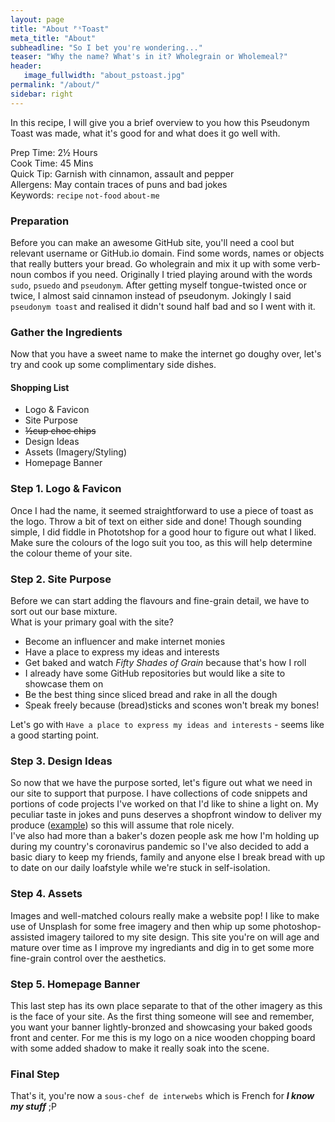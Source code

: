 ```yaml
---
layout: page
title: "About ᴾˢToast"
meta_title: "About"
subheadline: "So I bet you're wondering..."
teaser: "Why the name? What's in it? Wholegrain or Wholemeal?"
header:
   image_fullwidth: "about_pstoast.jpg"
permalink: "/about/"
sidebar: right
---
```

In this recipe, I will give you a brief overview to you how this Pseudonym Toast was made, what it's good for and what does it go well with.<br />

<span class="icon-message"></span>   Prep Time: 2&frac12; Hours <br />
<span class="icon-archive"></span>   Cook Time: 45 Mins <br />
<span class="icon-star"></span>      Quick Tip: Garnish with cinnamon, assault and pepper <br />
<span class="icon-warning"></span>   Allergens: May contain traces of puns and bad jokes <br />
<span class="icon-price-tag"></span> Keywords: `recipe` `not-food` `about-me` <br />

### Preparation
Before you can make an awesome GitHub site, you'll need a cool but relevant username or GitHub.io domain.
Find some words, names or objects that really butters your bread. Go wholegrain and mix it up with some verb-noun combos if you need. Originally I tried playing around with the words `sudo`, `psuedo` and `pseudonym`. After getting myself tongue-twisted once or twice, I almost said cinnamon instead of pseudonym. Jokingly I said `pseudonym toast` and realised it didn't sound half bad and so I went with it.

### Gather the Ingredients
Now that you have a sweet name to make the internet go doughy over, let's try and cook up some complimentary side dishes.
#### Shopping List
 - Logo & Favicon
 - Site Purpose
 - <s>&frac12;cup choc chips</s>
 - Design Ideas
 - Assets (Imagery/Styling)
 - Homepage Banner

### Step 1. Logo & Favicon
Once I had the name, it seemed straightforward to use a piece of toast as the logo. Throw a bit of text on either side and done!
Though sounding simple, I did fiddle in Phototshop for a good hour to figure out what I liked.
Make sure the colours of the logo suit you too, as this will help determine the colour theme of your site.

### Step 2. Site Purpose
Before we can start adding the flavours and fine-grain detail, we have to sort out our base mixture.<br/>
What is your primary goal with the site?<br/>
- Become an influencer and make internet monies
- Have a place to express my ideas and interests
- Get baked and watch *Fifty Shades of Grain* because that's how I roll
- I already have some GitHub repositories but would like a site to showcase them on
- Be the best thing since sliced bread and rake in all the dough
- Speak freely because (bread)sticks and scones won't break my bones!

Let's go with `Have a place to express my ideas and interests` - seems like a good starting point.

### Step 3. Design Ideas
So now that we have the purpose sorted, let's figure out what we need in our site to support that purpose. I have collections of code snippets and portions of code projects I've worked on that I'd like to shine a light on. My peculiar taste in jokes and puns deserves a shopfront window to deliver my produce (<a href="/#joke">example</a>) so this will assume that role nicely.<br />
I've also had more than a baker's dozen people ask me how I'm holding up during my country's coronavirus pandemic so I've also decided to add a basic diary to keep my friends, family and anyone else I break bread with up to date on our daily loafstyle while we're stuck in self-isolation.

### Step 4. Assets
Images and well-matched colours really make a website pop! I like to make use of Unsplash for some free imagery and then whip up some photoshop-assisted imagery tailored to my site design. This site you're on will age and mature over time as I improve my ingrediants and dig in to get some more fine-grain control over the aesthetics.

### Step 5. Homepage Banner
This last step has its own place separate to that of the other imagery as this is the face of your site. As the first thing someone will see and remember, you want your banner lightly-bronzed and showcasing your baked goods front and center.
For me this is my logo on a nice wooden chopping board with some added shadow to make it really soak into the scene.

### Final Step
That's it, you're now a `sous-chef de interwebs` which is French for ***I know my stuff*** ;P